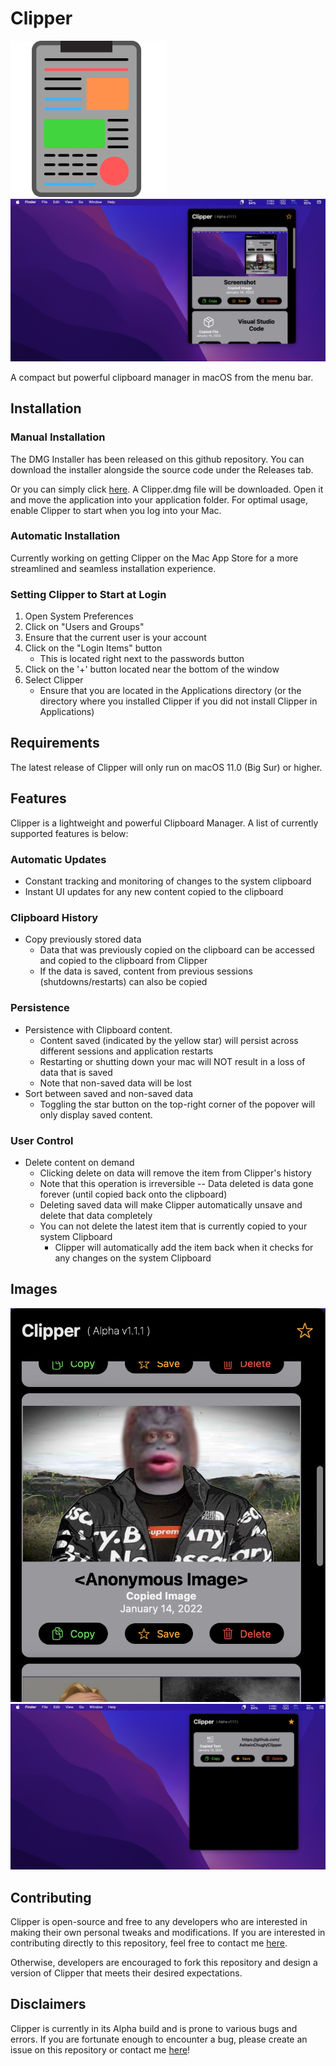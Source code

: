 # Clipper
![Clipper Logo](./Clipper_Images/ClipperLogo.png "Clipper Logo")
![Clipper Image](./Clipper_Images/ClipperMain.png "Clipper In Action")

A compact but powerful clipboard manager in macOS from the menu bar.

## Installation
### Manual Installation
The DMG Installer has been released on this github repository. You can download the installer alongside the source code under the Releases tab.

Or you can simply click [here](https://github.com/AshwinChugh/Clipper/releases/tag/Alpha). A Clipper.dmg file will be downloaded. Open it and move the application into your application folder. For optimal usage, enable Clipper to start when you log into your Mac.

### Automatic Installation
Currently working on getting Clipper on the Mac App Store for a more streamlined and seamless installation experience.

### Setting Clipper to Start at Login
1. Open System Preferences
2. Click on "Users and Groups"
3. Ensure that the current user is your account
4. Click on the "Login Items" button
   * This is located right next to the passwords button
5. Click on the '+' button located near the bottom of the window
6. Select Clipper
   * Ensure that you are located in the Applications directory (or the directory where you installed Clipper if you did not install Clipper in Applications)

## Requirements
The latest release of Clipper will only run on macOS 11.0 (Big Sur) or higher.

## Features
Clipper is a lightweight and powerful Clipboard Manager. A list of currently supported features is below:

### Automatic Updates
* Constant tracking and monitoring of changes to the system clipboard
* Instant UI updates for any new content copied to the clipboard

### Clipboard History
* Copy previously stored data
   * Data that was previously copied on the clipboard can be accessed and copied to the clipboard from Clipper
   * If the data is saved, content from previous sessions (shutdowns/restarts) can also be copied

### Persistence
* Persistence with Clipboard content.
   * Content saved (indicated by the yellow star) will persist across different sessions and application restarts
   * Restarting or shutting down your mac will NOT result in a loss of data that is saved
   * Note that non-saved data will be lost
* Sort between saved and non-saved data
   * Toggling the star button on the top-right corner of the popover will only display saved content.

### User Control
* Delete content on demand
   * Clicking delete on data will remove the item from Clipper's history
   * Note that this operation is irreversible -- Data deleted is data gone forever (until copied back onto the clipboard)
   * Deleting saved data will make Clipper automatically unsave and delete that data completely
   * You can not delete the latest item that is currently copied to your system Clipboard
      * Clipper will automatically add the item back when it checks for any changes on the system Clipboard

## Images
![Clipper Detail](./Clipper_Images/ClipperDetail.png)
![Clpper Star Functionality](./Clipper_Images/ClipperStar.png)

## Contributing
Clipper is open-source and free to any developers who are interested in making their own personal tweaks and modifications. If you are interested in contributing directly to this repository, feel free to contact me [here](https://www.ashwinc.me/#Contact).

Otherwise, developers are encouraged to fork this repository and design a version of Clipper that meets their desired expectations.

## Disclaimers
Clipper is currently in its Alpha build and is prone to various bugs and errors. If you are fortunate enough to encounter a bug, please create an issue on this repository or contact me [here](https://www.ashwinc.me/#Contact)!
